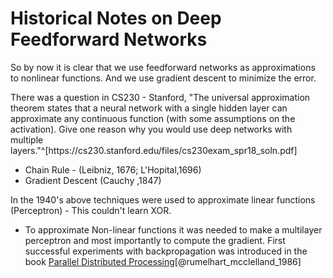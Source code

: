 # Historical Notes on Deep Feedforward Networks

So by now it is clear that we use feedforward networks as approximations to nonlinear functions.
And we use gradient descent to minimize the error.
<aside>
There was a question in CS230 - Stanford, "The universal approximation theorem states that a neural network with a single hidden layer can approximate any continuous function (with some assumptions on the activation). Give one reason why you would use deep networks with multiple layers."^[https://cs230.stanford.edu/files/cs230exam_spr18_soln.pdf]
</aside>

* Chain Rule - (Leibniz, 1676; L'Hopital,1696)
* Gradient Descent (Cauchy ,1847)

In the 1940's above techniques were used to approximate linear functions (Perceptron) - This couldn't learn XOR.

* To approximate Non-linear functions it was needed to make a multilayer perceptron and most importantly to compute the gradient. 
First successful experiments with backpropagation was introduced in the book [Parallel Distributed Processing](https://mitpress.mit.edu/books/parallel-distributed-processing-volume-1)[@rumelhart_mcclelland_1986]